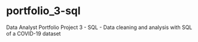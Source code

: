 # portfolio_3-sql
Data Analyst Portfolio Project 3 - SQL - Data cleaning and analysis with SQL of a COVID-19 dataset
